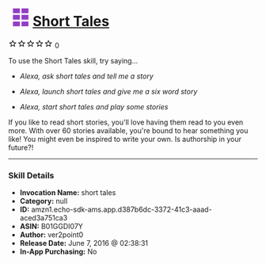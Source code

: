 # &nbsp;<img src="skill_icon" alt="Short Tales icon" width="36"> [Short Tales](http://alexa.amazon.com/#skills/amzn1.echo-sdk-ams.app.d387b6dc-3372-41c3-aaad-aced3a751ca3)
![0 stars](../../images/ic_star_border_black_18dp_1x.png)![0 stars](../../images/ic_star_border_black_18dp_1x.png)![0 stars](../../images/ic_star_border_black_18dp_1x.png)![0 stars](../../images/ic_star_border_black_18dp_1x.png)![0 stars](../../images/ic_star_border_black_18dp_1x.png) 0

To use the Short Tales skill, try saying...

* *Alexa, ask short tales and tell me a story*

* *Alexa, launch short tales and give me a six word story*

* *Alexa, start short tales and play some stories*

If you like to read short stories, you'll love having them read to you even more. With over 60 stories available, you're bound to hear something you like! You might even be inspired to write your own. Is authorship in your future?!

***

### Skill Details

* **Invocation Name:** short tales
* **Category:** null
* **ID:** amzn1.echo-sdk-ams.app.d387b6dc-3372-41c3-aaad-aced3a751ca3
* **ASIN:** B01GGDI07Y
* **Author:** ver2point0
* **Release Date:** June 7, 2016 @ 02:38:31
* **In-App Purchasing:** No
